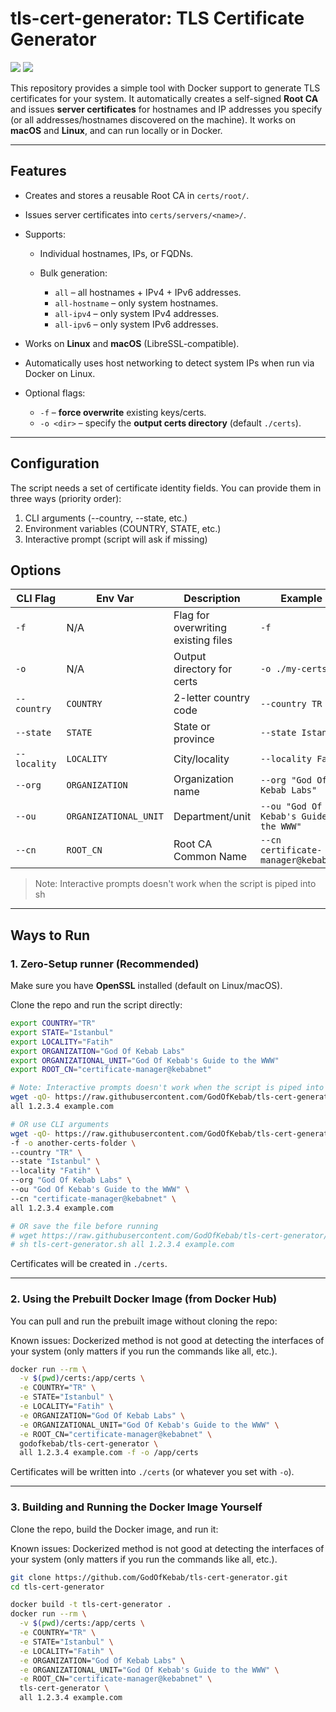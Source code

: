 # tls-cert-generator: TLS Certificate Generator

![](https://badgen.net/docker/pulls/godofkebab/tls-cert-generator)
![](https://badgen.net/docker/size/godofkebab/tls-cert-generator)

This repository provides a simple tool with Docker support to generate TLS certificates for your system.
It automatically creates a self-signed **Root CA** and issues **server certificates** for hostnames and IP addresses you specify (or all addresses/hostnames discovered on the machine).
It works on **macOS** and **Linux**, and can run locally or in Docker.

---

## Features

* Creates and stores a reusable Root CA in `certs/root/`.
* Issues server certificates into `certs/servers/<name>/`.
* Supports:

    * Individual hostnames, IPs, or FQDNs.
    * Bulk generation:

        * `all` – all hostnames + IPv4 + IPv6 addresses.
        * `all-hostname` – only system hostnames.
        * `all-ipv4` – only system IPv4 addresses.
        * `all-ipv6` – only system IPv6 addresses.
* Works on **Linux** and **macOS** (LibreSSL-compatible).
* Automatically uses host networking to detect system IPs when run via Docker on Linux.
* Optional flags:

    * `-f` – **force overwrite** existing keys/certs.
    * `-o <dir>` – specify the **output certs directory** (default `./certs`).

---

## Configuration

The script needs a set of certificate identity fields.
You can provide them in three ways (priority order):
1. CLI arguments (--country, --state, etc.)
2. Environment variables (COUNTRY, STATE, etc.)
3. Interactive prompt (script will ask if missing)

## Options

| CLI Flag     | Env Var               | Description                         | Example                                  |
|--------------|-----------------------|-------------------------------------|------------------------------------------|
| `-f`         | N/A                   | Flag for overwriting existing files | `-f`                                     |
| `-o`         | N/A                   | Output directory for certs          | `-o ./my-certs`                          |
| `--country`  | `COUNTRY`             | 2-letter country code               | `--country TR`                           |
| `--state`    | `STATE`               | State or province                   | `--state Istanbul`                       |
| `--locality` | `LOCALITY`            | City/locality                       | `--locality Fatih`                       |
| `--org`      | `ORGANIZATION`        | Organization name                   | `--org "God Of Kebab Labs"`              |
| `--ou`       | `ORGANIZATIONAL_UNIT` | Department/unit                     | `--ou "God Of Kebab's Guide to the WWW"` |
| `--cn`       | `ROOT_CN`             | Root CA Common Name                 | `--cn certificate-manager@kebabnet`      |

> Note: Interactive prompts doesn't work when the script is piped into sh 

---

## Ways to Run

### 1. Zero-Setup runner (Recommended)

Make sure you have **OpenSSL** installed (default on Linux/macOS).

Clone the repo and run the script directly:

```bash
export COUNTRY="TR"
export STATE="Istanbul"
export LOCALITY="Fatih"
export ORGANIZATION="God Of Kebab Labs"
export ORGANIZATIONAL_UNIT="God Of Kebab's Guide to the WWW"
export ROOT_CN="certificate-manager@kebabnet"

# Note: Interactive prompts doesn't work when the script is piped into sh 
wget -qO- https://raw.githubusercontent.com/GodOfKebab/tls-cert-generator/refs/heads/main/tls-cert-generator.sh | sh -s -- \
all 1.2.3.4 example.com

# OR use CLI arguments
wget -qO- https://raw.githubusercontent.com/GodOfKebab/tls-cert-generator/refs/heads/main/tls-cert-generator.sh | sh -s -- \
-f -o another-certs-folder \
--country "TR" \
--state "Istanbul" \
--locality "Fatih" \
--org "God Of Kebab Labs" \
--ou "God Of Kebab's Guide to the WWW" \
--cn "certificate-manager@kebabnet" \
all 1.2.3.4 example.com

# OR save the file before running
# wget https://raw.githubusercontent.com/GodOfKebab/tls-cert-generator/refs/heads/main/tls-cert-generator.sh -O tls-cert-generator.sh
# sh tls-cert-generator.sh all 1.2.3.4 example.com
```

Certificates will be created in `./certs`.

---

### 2. Using the Prebuilt Docker Image (from Docker Hub)

You can pull and run the prebuilt image without cloning the repo:

Known issues: Dockerized method is not good at detecting the interfaces of your system (only matters if you run the commands like all, etc.).

```bash
docker run --rm \
  -v $(pwd)/certs:/app/certs \
  -e COUNTRY="TR" \
  -e STATE="Istanbul" \
  -e LOCALITY="Fatih" \
  -e ORGANIZATION="God Of Kebab Labs" \
  -e ORGANIZATIONAL_UNIT="God Of Kebab's Guide to the WWW" \
  -e ROOT_CN="certificate-manager@kebabnet" \
  godofkebab/tls-cert-generator \
  all 1.2.3.4 example.com -f -o /app/certs
```

Certificates will be written into `./certs` (or whatever you set with `-o`).

---

### 3. Building and Running the Docker Image Yourself

Clone the repo, build the Docker image, and run it:

Known issues: Dockerized method is not good at detecting the interfaces of your system (only matters if you run the commands like all, etc.).

```bash
git clone https://github.com/GodOfKebab/tls-cert-generator.git
cd tls-cert-generator

docker build -t tls-cert-generator .
docker run --rm \
  -v $(pwd)/certs:/app/certs \
  -e COUNTRY="TR" \
  -e STATE="Istanbul" \
  -e LOCALITY="Fatih" \
  -e ORGANIZATION="God Of Kebab Labs" \
  -e ORGANIZATIONAL_UNIT="God Of Kebab's Guide to the WWW" \
  -e ROOT_CN="certificate-manager@kebabnet" \
  tls-cert-generator \
  all 1.2.3.4 example.com
```

